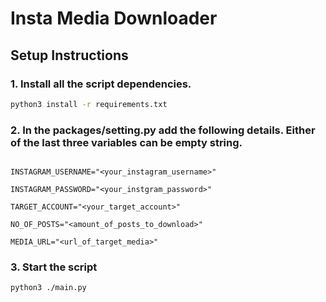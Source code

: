 # Insta Media Downloader

## Setup Instructions

### 1. Install all the script dependencies.
```sh
python3 install -r requirements.txt
```

### 2. In the packages/setting.py add the following details. Either of the last three variables can be empty string.
```env

INSTAGRAM_USERNAME="<your_instagram_username>"

INSTAGRAM_PASSWORD="<your_instgram_password>"

TARGET_ACCOUNT="<your_target_account>"

NO_OF_POSTS="<amount_of_posts_to_download>"

MEDIA_URL="<url_of_target_media>"

```

### 3. Start the script
```sh
python3 ./main.py
```
